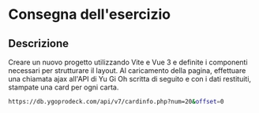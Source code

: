
# Consegna dell'esercizio

## Descrizione
Creare un nuovo progetto utilizzando Vite e Vue 3 e definite i componenti necessari per strutturare il layout. Al caricamento della pagina, effettuare una chiamata ajax all'API di Yu Gi Oh scritta di seguito e con i dati restituiti, stampate una card per ogni carta.

```sh
https://db.ygoprodeck.com/api/v7/cardinfo.php?num=20&offset=0
```
